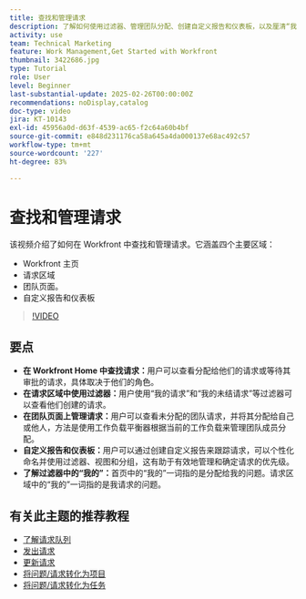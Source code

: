 ```yaml
---
title: 查找和管理请求
description: 了解如何使用过滤器、管理团队分配、创建自定义报告和仪表板，以及厘清“我的”在不同上下文中的含义，以实现有效的请求管理。
activity: use
team: Technical Marketing
feature: Work Management,Get Started with Workfront
thumbnail: 3422686.jpg
type: Tutorial
role: User
level: Beginner
last-substantial-update: 2025-02-26T00:00:00Z
recommendations: noDisplay,catalog
doc-type: video
jira: KT-10143
exl-id: 45956a0d-d63f-4539-ac65-f2c64a60b4bf
source-git-commit: e848d231176ca58a645a4da000137e68ac492c57
workflow-type: tm+mt
source-wordcount: '227'
ht-degree: 83%

---
```


# 查找和管理请求

该视频介绍了如何在 Workfront 中查找和管理请求。它涵盖四个主要区域：

* Workfront 主页
* 请求区域
* 团队页面&#x200B;。
* 自定义报告和仪表板


>[!VIDEO](https://video.tv.adobe.com/v/3422686/?quality=12&learn=on&enablevpops)

## 要点

* **在 Workfront Home 中查找请求：**&#x200B;用户可以查看分配给他们的请求或等待其审批的请求，具体取决于他们的角色。
* **在请求区域中使用过滤器：**&#x200B;用户使用“我的请求”和“我的未结请求”等过滤器可以查看他们创建的请求。&#x200B;
* **在团队页面上管理请求：**&#x200B;用户可以查看未分配的团队请求，并将其分配给自己或他人，方法是使用工作负载平衡器根据当前的工作负载来管理团队成员分配。
* **自定义报告和仪表板：**&#x200B;用户可以通过创建自定义报告来跟踪请求，可以个性化命名并使用过滤器、视图和分组，这有助于有效地管理和确定请求的优先级。
* **了解过滤器中的“我的”：**&#x200B;首页中的“我的”一词指的是分配给我的问题。请求区域中的“我的”一词指的是我请求的问题。


## 有关此主题的推荐教程

* [了解请求队列](/help/manage-work/request-queues/understand-request-queues.md)
* [发出请求](/help/manage-work/issues-requests/make-a-request.md)
* [更新请求](/help/manage-work/issues-requests/update-a-request.md)
* [将问题/请求转化为项目](/help/manage-work/issues-requests/create-a-project-from-a-request.md)
* [将问题/请求转化为任务](/help/manage-work/issues-requests/convert-issues-to-other-work-items.md)

